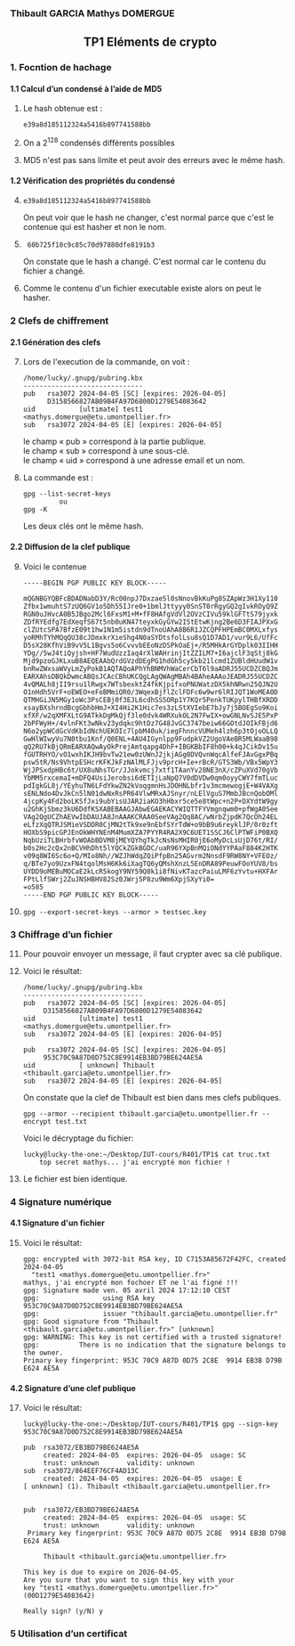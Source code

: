 ### Thibault GARCIA Mathys DOMERGUE


## <center> TP1 Eléments de crypto


### 1. Focntion de hachage

#### 1.1 Calcul d’un condensé à l’aide de MD5




1) Le hash obtenue est : 

    ```
    e39a8d185112324a5416b897741588bb
    ```

2) On a $2^{128}$ condensés différents possibles

3) MD5 n'est pas sans limite et peut avoir des erreurs avec le même hash.

#### 1.2 Vérification des propriétés du condensé


4) ```
   e39a8d185112324a5416b897741588bb
   ```
   On peut voir que le hash ne changer, c'est normal parce que c'est le contenue qui est hasher et non le nom.

5) ```
    60b725f10c9c85c70d97880dfe8191b3
    ```
    On constate que le hash a changé. C'est normal car le contenu du fichier a changé.
6) Comme le contenu d'un fichier executable existe alors on peut le hasher.

### 2 Clefs de chiffrement

#### 2.1 Génération des clefs

7) Lors de l'execution de la commande, on voit :

    ```
    /home/lucky/.gnupg/pubring.kbx
    ------------------------------
    pub   rsa3072 2024-04-05 [SC] [expires: 2026-04-05]
          D3158566827AB09B4FA97D6800D1279E54083642
    uid           [ultimate] test1 <mathys.domergue@etu.umontpellier.fr>
    sub   rsa3072 2024-04-05 [E] [expires: 2026-04-05]

    ```
    le champ « pub » correspond à la partie publique.  
    le champ « sub » correspond à une sous-clé.  
    le champ « uid » correspond à une adresse email et un nom.  

8) La commande est :
   ```
   gpg --list-secret-keys
            ou
   gpg -K
   ```
   Les deux clés ont le même hash.


#### 2.2 Diffusion de la clef publique

9) Voici le contenue
    ```
    -----BEGIN PGP PUBLIC KEY BLOCK-----

    mQGNBGYQBFcBDADNabD3Y/Rc00npJ7DxzaeSl0sNnovBkKuPg8SZApWz3H1Xy110
    Zfbx1wmuhtS7zUQ6GV1o5Dh55IJre0+1bmlJttyyy0SnST0rRgyGQ2gIvkROyQ9Z
    RGN0uJHvcA0B5JBgo2Mcl6FxsM1+M+fF8HAfgVdVl2OVzCIVu59klGFTtS79jyxk
    ZDfRYEdfg7EdXeqfS67t5nb0uKN47teyxkGyGYw2IStEtwKjng2Be6D3FIAJPXxG
    clZUtcSPA7BfzE09t1hw1N1m5istdn9dTnoUAhA8B6R1JZCQPFHPEmBC0MXLxfys
    yoRMhTYhMQqQU38cJDmxkrXieShg4N0aSYDtsfolLsu8sQ1D7AD1/vur9L6/UfFc
    D5sX28KfhViB9vV5L1Bgvs5o6CvvvbEEoNzDSPkOaEj+/R5MHkArGYDplk03IIHH
    YDg//5wJ4tiQyjsh+HF7WudUzzIaq4rXlWAHrinjItZZILM7+I6ajclF3qStj8kG
    Mjd9pzoGJKLxuB8AEQEAAbQrdGVzdDEgPG1hdGh5cy5kb21lcmd1ZUBldHUudW1v
    bnRwZWxsaWVyLmZyPokB1AQTAQoAPhYhBNMVhWaCerCbT6l9aADRJ55UCDZCBQJm
    EARXAhsDBQkDwmcABQsJCAcCBhUKCQgLAgQWAgMBAh4BAheAAAoJEADRJ55UCDZC
    4vQMALh8jII9rsu1lRwgx7WTsbexktZ4fkKjpifxoPNUWatzDX5khNRwn25QJN2U
    O1nHdh5VrF+oEWEO+eFoBMmiQR0/3WqexBjflZclFDFc6w9wr6lRIJQT1WoMEA0D
    QTMHGiJN5MGy1oWc3PsCEBj0f3EJL6cdhSS5ORp1Y7KQr5PenkTUKpylTHBfXRDD
    xsayBXshrndBcgGbhbHmJ+XI4Hi2K1Hic7es3zLStXVIebE7bJy7j5BOEgSo9Koi
    xfXF/w2qXMFXLtG9ATkkDgMkQjf3le0dvk4WRXukOL2N7FwIX+owGNLNvSJE5PxP
    2bPFWyH+/4vlnFKt3wNkv23ydqkc9htDz7G48JvGC3747beiw66GOtdJOIkFBjd6
    N6o2ypWCdGcVdKbIdNchUEKOIc7lpbM40uk/iegFhnncVUMeh4lzh6p3tOjoOLLQ
    GwHlWIwyVu7N0tbu1Knf/Q0ENL+4AU4IGynlpp9FudpkVZ2UgoVAeBR5MLWaaB98
    qQ2RU7kBjQRmEARXAQwAyOkPrejAmtqapg4DhF+IBGKBbIF8h00+k4qJCikDv15u
    fGUTRHYO/vO1wxhIKJH9bvTw21ew0zUWnJ2jkjAGg0DVQvnWqcAlfeFJAvGgxPBq
    psw5tR/Ns9VhtpESHcrKFKJkFzNAlMLFJjv9prcH+Ie+rBcR/GTS3Wb/VBx5WpY3
    WjJPSxdpHBc6t/UX8uNhsTGr/JJokvmcj7xtf1TAanYv28NE3nX/cZPuXVd70gVb
    YbMM5rxcemaI+mDFQ4UsiJerobsi6dETIjLaNpQ7V0dDVDw0qm0oyyCWY7fmTLuc
    pdIgkGL8j/YEyhuTN6LFdYkwZN2kVoqgmnHsJDOHNLbfr1v3mcmewogjE+W4VAXg
    sENLNdo4DvJkCn5lN01dwNxRsPR64VlwMRxAJSnyr/nLElVguS7MmbJBcnQobOMl
    4jcpKy4Fd2boLKSfJxi9ubYisUJAR2iaKO3hHbxr5ce5e8tWpc+n2P+DXYdtW9gy
    u2GhKjSbmz3kU6DdfKSXABEBAAGJAbwEGAEKACYWIQTTFYVmgnqwm0+pfWgA0See
    VAg2QgUCZhAEVwIbDAUJA8JnAAAKCRAA0SeeVAg2Qq8AC/wNrbZjpdK7QcOh24EL
    eLfzXqQTRJSMieVSDDR0CjMN2tTk9xe9nEbfSYrTdW+o9bB9u6reyklJP/0r0zft
    HOXbS9picGPJEnOkWHYNEnM4MumXZA7PYYR4RA2X9C6UET1SSCJ6ClPTWFiP0BXQ
    NqbUziTLBHrbfvWOAbBDVM8jMEYQYhgTkJcNsNsMHIR0jE6oMyDcLsUjD76t/RI/
    b0s2Hc2cQx2nBCVHhDht5lYQCkZGkBGDC/uaR96YXpBnMQiONdYYPAaF884K2HTK
    v09q8WI6Sc6o+Q/MIo8Nh//WZJhWdqZQiPfpBn25AGvrm2NnsdF9RW8NY+VFEOz/
    q/BTe7yo9UzxFN4tqolMsH6Kk6iXagTQ6yQMshXnzL5EnDRA89PeuwFOoYUV8/bs
    UYDD9oMEBuMOCaE2kLcR5kogY9NY59Q0k1i8fNivKTazcPaiuLMF6zYvtu+HXFAr
    FPtLlfSWrj2ZuJNSHBHV82Sz0JWrj5P8zu9Wm6XpjSXyYi0=
    =o585
    -----END PGP PUBLIC KEY BLOCK-----

    ```
10) ```
    gpg --export-secret-keys --armor > testsec.key
    ```

### 3 Chiffrage d’un fichier
11) Pour pouvoir envoyer un message, il faut crypter avec sa clé publique.

12) Voici le résultat:
     ```
    /home/lucky/.gnupg/pubring.kbx
    ------------------------------
    pub   rsa3072 2024-04-05 [SC] [expires: 2026-04-05]
          D3158566827AB09B4FA97D6800D1279E54083642
    uid           [ultimate] test1 <mathys.domergue@etu.umontpellier.fr>
    sub   rsa3072 2024-04-05 [E] [expires: 2026-04-05]

    pub   rsa3072 2024-04-05 [SC] [expires: 2026-04-05]
          953C70C9A87D0D752C8E9914EB3BD79BE624AE5A
    uid           [ unknown] Thibault <thibault.garcia@etu.umontpellier.fr>
    sub   rsa3072 2024-04-05 [E] [expires: 2026-04-05]
    ```

    On constate que la clef de Thibault est bien dans mes clefs publiques.

    
    ```
    gpg --armor --recipient thibault.garcia@etu.umontpellier.fr --encrypt test.txt
    ```
    Voici le décryptage du fichier:
    ```
    lucky@lucky-the-one:~/Desktop/IUT-cours/R401/TP1$ cat truc.txt
        top secret mathys... j'ai encrypté mon fichier !
    ```

13) Le fichier est bien identique.

### 4 Signature numérique

#### 4.1 Signature d'un fichier


15) Voici le résultat:
    ```
    gpg: encrypted with 3072-bit RSA key, ID C7153A85672F42FC, created 2024-04-05
      "test1 <mathys.domergue@etu.umontpellier.fr>"
    mathys, j'ai encrypté mon fochoer ET ne l'ai figné !!!
    gpg: Signature made ven. 05 avril 2024 17:12:10 CEST
    gpg:                using RSA key 953C70C9A87D0D752C8E9914EB3BD79BE624AE5A
    gpg:                issuer "thibault.garcia@etu.umontpellier.fr"
    gpg: Good signature from "Thibault <thibault.garcia@etu.umontpellier.fr>" [unknown]
    gpg: WARNING: This key is not certified with a trusted signature!
    gpg:          There is no indication that the signature belongs to the owner.
    Primary key fingerprint: 953C 70C9 A87D 0D75 2C8E  9914 EB3B D79B E624 AE5A
    ```

#### 4.2 Signature d’une clef publique

17) Voici le résultat:
    ```
    lucky@lucky-the-one:~/Desktop/IUT-cours/R401/TP1$ gpg --sign-key 953C70C9A87D0D752C8E9914EB3BD79BE624AE5A

    pub  rsa3072/EB3BD79BE624AE5A
         created: 2024-04-05  expires: 2026-04-05  usage: SC  
         trust: unknown       validity: unknown
    sub  rsa3072/864EEF76CF4AD13C
         created: 2024-04-05  expires: 2026-04-05  usage: E   
    [ unknown] (1). Thibault <thibault.garcia@etu.umontpellier.fr>


    pub  rsa3072/EB3BD79BE624AE5A
         created: 2024-04-05  expires: 2026-04-05  usage: SC  
         trust: unknown       validity: unknown
     Primary key fingerprint: 953C 70C9 A87D 0D75 2C8E  9914 EB3B D79B E624 AE5A

         Thibault <thibault.garcia@etu.umontpellier.fr>

    This key is due to expire on 2026-04-05.
    Are you sure that you want to sign this key with your
    key "test1 <mathys.domergue@etu.umontpellier.fr>" (00D1279E54083642)

    Really sign? (y/N) y

    ```

### 5 Utilisation d’un certificat